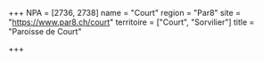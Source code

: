 +++
NPA = [2736, 2738]
name = "Court"
region = "Par8"
site = "https://www.par8.ch/court"
territoire = ["Court", "Sorvilier"]
title = "Paroisse de Court"

+++
